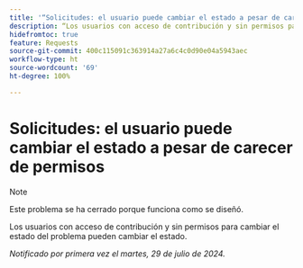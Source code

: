 ```yaml
---
title: '“Solicitudes: el usuario puede cambiar el estado a pesar de carecer de permisos”'
description: “Los usuarios con acceso de contribución y sin permisos para cambiar el estado del problema pueden cambiar el estado”.
hidefromtoc: true
feature: Requests
source-git-commit: 400c115091c363914a27a6c4c0d90e04a5943aec
workflow-type: ht
source-wordcount: '69'
ht-degree: 100%

---
```



# Solicitudes: el usuario puede cambiar el estado a pesar de carecer de permisos

>[!NOTE]
>
>Este problema se ha cerrado porque funciona como se diseñó.

Los usuarios con acceso de contribución y sin permisos para cambiar el estado del problema pueden cambiar el estado.

_Notificado por primera vez el martes, 29 de julio de 2024._

